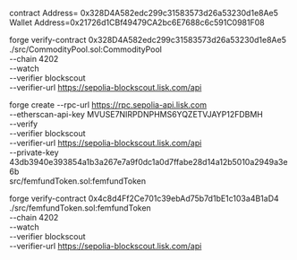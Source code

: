 
contract Address= 0x328D4A582edc299c31583573d26a53230d1e8Ae5
Wallet Address=0x21726d1CBf49479CA2bc6E7688c6c591C0981F08





forge verify-contract 0x328D4A582edc299c31583573d26a53230d1e8Ae5  \
./src/CommodityPool.sol:CommodityPool \
--chain 4202 \
--watch \
--verifier blockscout \
--verifier-url https://sepolia-blockscout.lisk.com/api





forge create --rpc-url https://rpc.sepolia-api.lisk.com \
--etherscan-api-key MVUSE7NIRPDNPHMS6YQZETVJAYP12FDBMH \
--verify \
--verifier blockscout \
--verifier-url https://sepolia-blockscout.lisk.com/api \
--private-key 43db3940e393854a1b3a267e7a9f0dc1a0d7ffabe28d14a12b5010a2949a3e6b  \
src/femfundToken.sol:femfundToken






forge verify-contract 0x4c8d4Ff2Ce701c39ebAd75b7d1bE1c103a4B1aD4 \
./src/femfundToken.sol:femfundToken \
--chain 4202 \
--watch \
--verifier blockscout \
--verifier-url https://sepolia-blockscout.lisk.com/api

